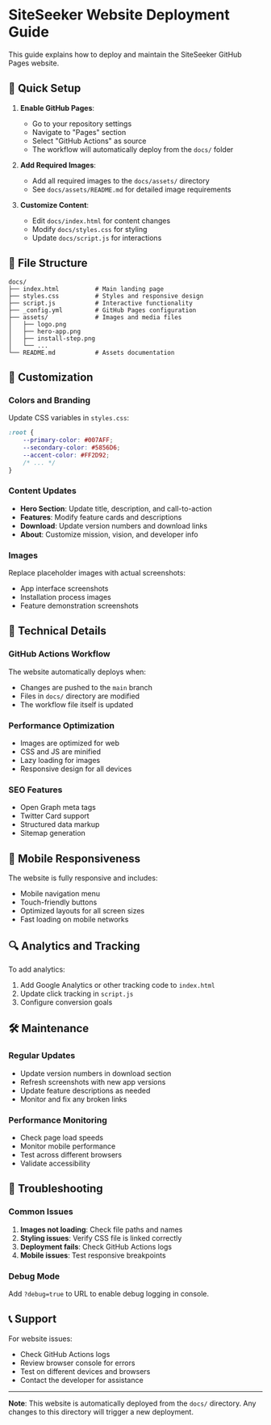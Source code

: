 # SiteSeeker Website Deployment Guide

This guide explains how to deploy and maintain the SiteSeeker GitHub Pages website.

## 🚀 Quick Setup

1. **Enable GitHub Pages**:
   - Go to your repository settings
   - Navigate to "Pages" section
   - Select "GitHub Actions" as source
   - The workflow will automatically deploy from the `docs/` folder

2. **Add Required Images**:
   - Add all required images to the `docs/assets/` directory
   - See `docs/assets/README.md` for detailed image requirements

3. **Customize Content**:
   - Edit `docs/index.html` for content changes
   - Modify `docs/styles.css` for styling
   - Update `docs/script.js` for interactions

## 📁 File Structure

```
docs/
├── index.html          # Main landing page
├── styles.css          # Styles and responsive design
├── script.js           # Interactive functionality
├── _config.yml         # GitHub Pages configuration
├── assets/             # Images and media files
│   ├── logo.png
│   ├── hero-app.png
│   ├── install-step.png
│   └── ...
└── README.md           # Assets documentation
```

## 🎨 Customization

### Colors and Branding
Update CSS variables in `styles.css`:
```css
:root {
    --primary-color: #007AFF;
    --secondary-color: #5856D6;
    --accent-color: #FF2D92;
    /* ... */
}
```

### Content Updates
- **Hero Section**: Update title, description, and call-to-action
- **Features**: Modify feature cards and descriptions
- **Download**: Update version numbers and download links
- **About**: Customize mission, vision, and developer info

### Images
Replace placeholder images with actual screenshots:
- App interface screenshots
- Installation process images
- Feature demonstration screenshots

## 🔧 Technical Details

### GitHub Actions Workflow
The website automatically deploys when:
- Changes are pushed to the `main` branch
- Files in `docs/` directory are modified
- The workflow file itself is updated

### Performance Optimization
- Images are optimized for web
- CSS and JS are minified
- Lazy loading for images
- Responsive design for all devices

### SEO Features
- Open Graph meta tags
- Twitter Card support
- Structured data markup
- Sitemap generation

## 📱 Mobile Responsiveness

The website is fully responsive and includes:
- Mobile navigation menu
- Touch-friendly buttons
- Optimized layouts for all screen sizes
- Fast loading on mobile networks

## 🔍 Analytics and Tracking

To add analytics:
1. Add Google Analytics or other tracking code to `index.html`
2. Update click tracking in `script.js`
3. Configure conversion goals

## 🛠 Maintenance

### Regular Updates
- Update version numbers in download section
- Refresh screenshots with new app versions
- Update feature descriptions as needed
- Monitor and fix any broken links

### Performance Monitoring
- Check page load speeds
- Monitor mobile performance
- Test across different browsers
- Validate accessibility

## 🚨 Troubleshooting

### Common Issues
1. **Images not loading**: Check file paths and names
2. **Styling issues**: Verify CSS file is linked correctly
3. **Deployment fails**: Check GitHub Actions logs
4. **Mobile issues**: Test responsive breakpoints

### Debug Mode
Add `?debug=true` to URL to enable debug logging in console.

## 📞 Support

For website issues:
- Check GitHub Actions logs
- Review browser console for errors
- Test on different devices and browsers
- Contact the developer for assistance

---

**Note**: This website is automatically deployed from the `docs/` directory. Any changes to this directory will trigger a new deployment.
